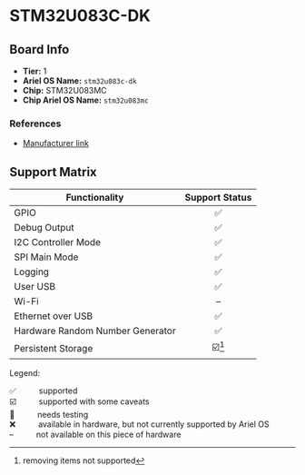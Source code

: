 # STM32U083C-DK

## Board Info

- **Tier:** 1
- **Ariel OS Name:** `stm32u083c-dk`
- **Chip:** STM32U083MC
- **Chip Ariel OS Name:** `stm32u083mc`

### References

- [Manufacturer link](https://web.archive.org/web/20250119131656/https://www.st.com/en/evaluation-tools/stm32u083c-dk.html)

## Support Matrix

|Functionality|Support Status|
|---|:---:|
|GPIO|<span title="supported">✅</span>|
|Debug Output|<span title="supported">✅</span>|
|I2C Controller Mode|<span title="supported">✅</span>|
|SPI Main Mode|<span title="supported">✅</span>|
|Logging|<span title="supported">✅</span>|
|User USB|<span title="supported">✅</span>|
|Wi-Fi|<span title="not available on this piece of hardware">–</span>|
|Ethernet over USB|<span title="supported">✅</span>|
|Hardware Random Number Generator|<span title="supported">✅</span>|
|Persistent Storage|<span title="supported with some caveats">☑️</span>[^removing items not supported]|

<p>Legend:</p>

<dl>
  <div>
    <dt>✅</dt><dd>supported</dd>
  </div>
  <div>
    <dt>☑️</dt><dd>supported with some caveats</dd>
  </div>
  <div>
    <dt>🚦</dt><dd>needs testing</dd>
  </div>
  <div>
    <dt>❌</dt><dd>available in hardware, but not currently supported by Ariel OS</dd>
  </div>
  <div>
    <dt>–</dt><dd>not available on this piece of hardware</dd>
  </div>
</dl>
<style>
dt, dd {
  display: inline;
}
</style>


[^removing items not supported]: removing items not supported